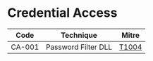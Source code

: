 # Credential Access

|Code     |Technique               |Mitre     |
|---------|------------------------|----------|
|CA-001   |Password Filter DLL|[T1004](https://attack.mitre.org/techniques/T1174/)|
